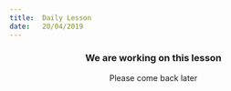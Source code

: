 ```yaml
---
title:  Daily Lesson
date:   20/04/2019
---
```


### <center>We are working on this lesson</center>
<center>Please come back later</center>